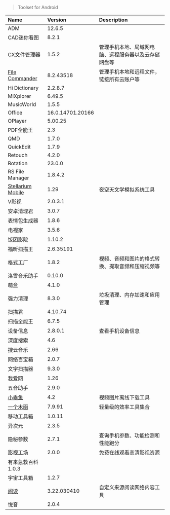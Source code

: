> Toolset for Android

| Name                                   | Version          | Description                                          |
| :------------------------------------- | :--------------- | :--------------------------------------------------- |
| ADM                                    | 12.6.5           |                                                      |
| CAD迷你看图                            | 8.2.1            |                                                      |
| CX文件管理器                           | 1.5.2            | 管理手机本地、局域网电脑、远程服务器以及云存储网盘等 |
| [File Commander][File Commander]       | 8.2.43518        | 管理手机本地和远程文件，链接所有云账户等             |
| Hi Dictionary                          | 2.2.8.7          |                                                      |
| MiXplorer                              | 6.49.5           |                                                      |
| MusicWorld                             | 1.5.5            |                                                      |
| Office                                 | 16.0.14701.20166 |                                                      |
| OPlayer                                | 5.00.25          |                                                      |
| PDF全能王                              | 2.3              |                                                      |
| QMD                                    | 1.7.0            |                                                      |
| QuickEdit                              | 1.7.9            |                                                      |
| Retouch                                | 4.2.0            |                                                      |
| Rotation                               | 23.0.0           |                                                      |
| RS File Manager                        | 1.8.4.2          |                                                      |
| [Stellarium Mobile][Stellarium Mobile] | 1.29             | 夜空天文学模拟系统工具                               |
| V影视                                  | 2.0.3.1          |                                                      |
| 安卓清理君                             | 3.0.7            |                                                      |
| 表情包生成器                           | 1.8.6            |                                                      |
| 电视家                                 | 3.5.6            |                                                      |
| 饭团影院                               | 1.10.2           |                                                      |
| 福昕扫描王                             | 2.6.35191        |                                                      |
| 格式工厂                               | 1.8.2            | 视频、音频和图片的格式转换、提取音频和压缩视频等     |
| 洛雪音乐助手                           | 0.10.0           |                                                      |
| 萌盒                                   | 4.1.0            |                                                      |
| 强力清理                               | 8.3.0            | 垃圾清理、内存加速和应用管理                         |
| 扫描君                                 | 4.10.74          |                                                      |
| 扫描全能王                             | 6.7.5            |                                                      |
| 设备信息                               | 2.8.0.1          | 查看手机设备信息                                     |
| 深度搜索                               | 4.6              |                                                      |
| 搜云音乐                               | 2.66             |                                                      |
| 网络百宝箱                             | 2.0.7            |                                                      |
| 文字扫描器                             | 9.3.0            |                                                      |
| 我爱网                                 | 1.26             |                                                      |
| 五音助手                               | 2.9.0            |                                                      |
| [小乖鱼][小乖鱼]                       | 4.2              | 视频图片离线下载工具                                 |
| [一个木函][一个木函]                   | 7.9.91           | 轻量级的效率工具集合                                 |
| 移动工具箱                             | 1.0.11           |                                                      |
| 异次元                                 | 2.3.5            |                                                      |
| 隐秘参数                               | 2.7.1            | 查询手机参数、功能检测和性能跑分                     |
| [影视工场][影视工场]                   | 2.0.0            | 免费在线观看高清影视资源                             |
| 有来急救百科 1.0.3                     |                  |
| 宇宙工具箱                             | 1.2.7            |                                                      |
| [阅读][阅读]                           | 3.22.030410      | 自定义来源阅读网络内容工具                           |
| 悦音                                   | 2.0.4            |                                                      |

[File Commander]: https://www.mobisystems.com/zh-cn/file-commander-premium/ '跳转主页'
[Stellarium Mobile]: https://www.stellarium-labs.com/stellarium-mobile-plus/ '跳转主页'
[小乖鱼]: http://www.fugumate.com/ '跳转主页'
[一个木函]: https://www.woobx.cn/ '跳转主页'
[影视工场]: https://fabu.ysgc.xyz/ '跳转主页'
[阅读]: https://github.com/gedoor/legado '跳转主页'
